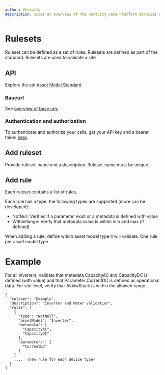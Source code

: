 ```yaml
---
author: Veracity
description: Gives an overview of the Veracity Data Platform services and related components.
---
```


# Rulesets
Ruleset can be defined as a set of rules. Rulesets are defined as part of the standard.
Rulesets are used to validate a site


## API
Explore the api [Asset Model Standard](https://developer.veracity.com/docs/section/api-explorer/76904bcb-1aaf-4a2f-8512-3af36fdadb2f/developerportal/DataFabric-MMS-Schema-API-swagger.json). 

### Baseurl
See [overview of base urls](https://developer.veracity.com/docs/section/dataplatform/apiendpoints)

### Authentication and authorization
To authenticate and authorize your calls, get your API key and a bearer token [here](../auth.md).


## Add ruleset
Provide ruleset-name and a description. Ruleset-name must be unique.

## Add rule
Each ruleset contains a list of rules.

Each rule has a type; the following types are supported (more can be developed):
- NotNull: Verifies if a parameter exist or a metadata is defined with value
- WithinRange: Verify that metadata value is within min and max (if defined)

When adding a rule, define which asset model type it will validate. One rule per asset model type

# Example

For all inverters, validate that metadata CapacityAC and CapacityDC is defined (with value) and that Parameter CurrentDC is defined as operational data.
For site level, verify thar AkkiwStuck is within the allowed range.
```
{
  "ruleset": "Example",
  "description": "Inverter and Meter validation",
  "rules": [
    {
      "type": "NotNull",
      "assetModel": "Inverter",
      "metadata": [
        "CapacityAC",
        "CapacityDC"
      ],
      "parameters": [
        "CurrentDC"
      ]
    }
    ....  (new rule for each device type)
  ]
}
```

